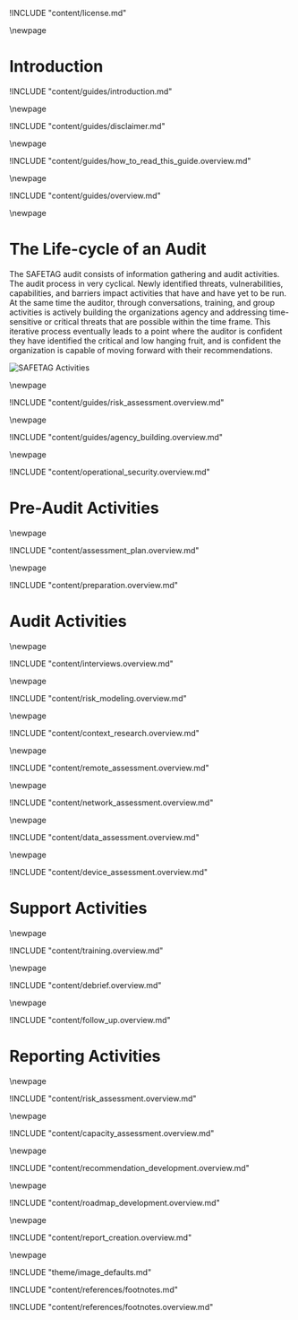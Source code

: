 
<!-- License -->

!INCLUDE "content/license.md"

\newpage

<!-- Introduction -->

# Introduction

!INCLUDE "content/guides/introduction.md"

\newpage

!INCLUDE "content/guides/disclaimer.md"

\newpage

!INCLUDE "content/guides/how_to_read_this_guide.overview.md"

\newpage

<!-- Overview -->

!INCLUDE "content/guides/overview.md"

\newpage

# The Life-cycle of an Audit

The SAFETAG audit consists of information gathering and audit activities. The audit process in very cyclical. Newly identified threats, vulnerabilities, capabilities, and barriers impact activities that have and have yet to be run. At the same time the auditor, through conversations, training, and group activities is actively building the organizations agency and addressing time-sensitive or critical threats that are possible within the time frame. This iterative process eventually leads to a point where the auditor is confident they have identified the critical and low hanging fruit, and is confident the organization is capable of moving forward with their recommendations. 

![SAFETAG Activities](../../content/images/activities_flow.svg)

\newpage
<!-- Risk Modeling -->

!INCLUDE "content/guides/risk_assessment.overview.md"

\newpage
<!-- Agency Building -->

!INCLUDE "content/guides/agency_building.overview.md"

\newpage
<!-- Operational Security -->

!INCLUDE "content/operational_security.overview.md"

# Pre-Audit Activities

\newpage
<!-- Assessment Plan Development -->

!INCLUDE "content/assessment_plan.overview.md"

\newpage
<!-- Audit Preparation -->

!INCLUDE "content/preparation.overview.md"

# Audit Activities

\newpage
<!-- Interviews -->

!INCLUDE "content/interviews.overview.md"

\newpage
<!-- Risk Modeling -->

!INCLUDE "content/risk_modeling.overview.md"

\newpage
<!-- Contextual Research -->

!INCLUDE "content/context_research.overview.md"

\newpage
<!-- Remote Assessment -->

!INCLUDE "content/remote_assessment.overview.md"

\newpage
<!-- Network Assessment -->

!INCLUDE "content/network_assessment.overview.md"

\newpage
<!-- Data Assessment -->

!INCLUDE "content/data_assessment.overview.md"

\newpage
<!-- Device Assessment -->

!INCLUDE "content/device_assessment.overview.md"

# Support Activities

\newpage
<!-- Targeted Training -->

!INCLUDE "content/training.overview.md"

\newpage
<!-- Debrief -->

!INCLUDE "content/debrief.overview.md"

\newpage
<!-- Follow Up -->

!INCLUDE "content/follow_up.overview.md"

# Reporting Activities

\newpage
<!-- Risk Assessment -->

!INCLUDE "content/risk_assessment.overview.md"

\newpage
<!-- Capacity Assessment -->

!INCLUDE "content/capacity_assessment.overview.md"

\newpage
<!-- Recommendation Development -->

!INCLUDE "content/recommendation_development.overview.md"

\newpage
<!-- Prioritization & Roadmap Development -->

!INCLUDE "content/roadmap_development.overview.md"

\newpage
<!-- Report Creation -->

!INCLUDE "content/report_creation.overview.md"

\newpage

<!-- Load Default Images -->
!INCLUDE "theme/image_defaults.md"

<!-- Load Footnotes -->
!INCLUDE "content/references/footnotes.md"

<!-- Update Footnotes for overview -->
!INCLUDE "content/references/footnotes.overview.md"

